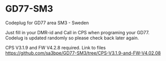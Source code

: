# GD77-SM3
Codeplug for GD77 area SM3 - Sweden

Just fill in your DMR-id and Call in CPS when programing your GD77. Codelug is updated randomly so please check back later again. 

CPS V3.1.9 and FW V4.2.8 required. Link to files https://github.com/sa3bpe/GD77-SM3/tree/CPS-V3.1.9-and-FW-V4.02.08 
